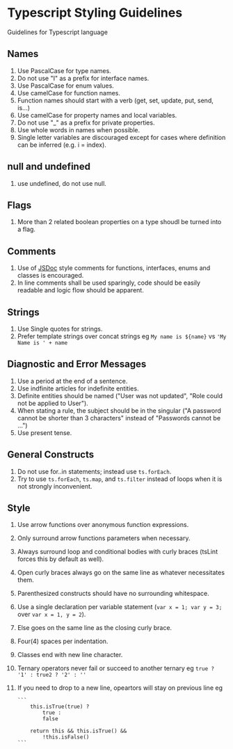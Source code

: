 # Typescript Styling Guidelines

Guidelines for Typescript language

## Names
1. Use PascalCase for type names.
2. Do not use "I" as a prefix for interface names.
3. Use PascalCase for enum values.
4. Use camelCase for function names.
5. Function names should start with a verb (get, set, update, put, send, is...)
6. Use camelCase for property names and local variables.
7. Do not use "_" as a prefix for private properties.
8. Use whole words in names when possible.
9. Single letter variables are discouraged except for cases where definition can be inferred (e.g. i = index).

## null and undefined
1. use undefined, do not use null.

## Flags
1. More than 2 related boolean properties on a type shoudl be turned into a flag.

## Comments
1. Use of [JSDoc](https://github.com/shri/JSDoc-Style-Guide) style comments for functions, interfaces, enums and classes is encouraged.
2. In line comments shall be used sparingly, code should be easily readable and logic flow should be apparent.

## Strings
1. Use Single quotes for strings.
2. Prefer template strings over concat strings eg ``My name is ${name}`` vs `'My Name is ' + name`

## Diagnostic and Error Messages
1. Use a period at the end of a sentence.
2. Use indfinite articles for indefinite entities.
3. Definite entities should be named ("User was not updated", "Role could not be applied to User").
4. When stating a rule, the subject should be in the singular ("A password cannot be shorter than 3 characters" instead of "Passwords cannot be ...")
5. Use present tense.

## General Constructs
1. Do not use for..in statements; instead use `ts.forEach`.
2. Try to use `ts.forEach`, `ts.map`, and `ts.filter` instead of loops when it is not strongly inconvenient.

## Style
1. Use arrow functions over anonymous function expressions.
2. Only surround arrow functions parameters when necessary.
3. Always surround loop and conditional bodies with curly braces (tsLint forces this by default as well).
4. Open curly braces always go on the same line as whatever necessitates them.
5. Parenthesized constructs should have no surrounding whitespace.
6. Use a single declaration per variable statement (`var x = 1; var y = 3;` over `var x = 1, y = 2`).
7. Else goes on the same line as the closing curly brace.
8. Four(4) spaces per indentation.
9. Classes end with new line character.
10. Ternary operators never fail or succeed to another ternary eg `true ? '1' : true2 ? '2' : ''`
11. If you need to drop to a new line, opeartors will stay on previous line eg 

        ```
            this.isTrue(true) ?
                true :
                false

            return this && this.isTrue() &&
                !this.isFalse()
        ```
